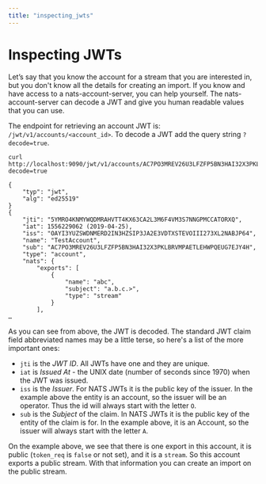 ```yaml
---
title: "inspecting_jwts"
---
```

# Inspecting JWTs

Let’s say that you know the account for a stream that you are interested in, but you don't know all the details for creating an import. If you know and have access to a nats-account-server, you can help yourself. The nats-account-server can decode a JWT and give you human readable values that you can use.

The endpoint for retrieving an account JWT is: `/jwt/v1/accounts/<account_id>`. To decode a JWT add the query string `?decode=true`.

```shell
curl http://localhost:9090/jwt/v1/accounts/AC7PO3MREV26U3LFZFP5BN3HAI32X3PKLBRVMPAETLEHWPQEUG7EJY4H\?decode=true
```
```text
{
    "typ": "jwt",
    "alg": "ed25519"
}
{
    "jti": "5YMRO4KNMYWQDMRAHVTT4KX63CA2L3M6F4VM3S7NNGPMCCATORXQ",
    "iat": 1556229062 (2019-04-25),
    "iss": "OAYI3YUZSWDNMERD2IN3HZSIP3JA2E3VDTXSTEVOIII273XL2NABJP64",
    "name": "TestAccount",
    "sub": "AC7PO3MREV26U3LFZFP5BN3HAI32X3PKLBRVMPAETLEHWPQEUG7EJY4H",
    "type": "account",
    "nats": {
        "exports": [
            {
                "name": "abc",
                "subject": "a.b.c.>",
                "type": "stream"
            }
        ],
…
```

As you can see from above, the JWT is decoded. The standard JWT claim field abbreviated names may be a little terse, so here's a list of the more important ones:

* `jti` is the _JWT ID_. All JWTs have one and they are unique.
* `iat` is _Issued At_ - the UNIX date \(number of seconds since 1970\) when the JWT was issued.
* `iss` is the _Issuer_. For NATS JWTs it is the public key of the issuer. In the example above the entity is an account, so the issuer will be an operator. Thus the id will always start with the letter `O`.
* `sub` is the _Subject_ of the claim. In NATS JWTs it is the public key of the entity of the claim is for. In the example above, it is an Account, so the issuer will always start with the letter `A`.

On the example above, we see that there is one export in this account, it is public \(`token_req` is `false` or not set\), and it is a `stream`. So this account exports a public stream. With that information you can create an import on the public stream.

